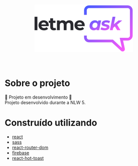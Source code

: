 <h1 align="center">
  <img alt="let me ask" title="MoveIt" src="src\assets/images\logo.svg">
</h1>
<br />

# Sobre o projeto
🚧 Projeto em desenvolvimento 🚧
<br />
Projeto desenvolvido durante a NLW 5.

# Construído utilizando
* [react]()
* [sass]()
* [react-router-dom](https://reactrouter.com/web/guides/quick-start)
* [firebase](https://console.firebase.google.com/)
* [react-hot-toast](https://react-hot-toast.com/)

